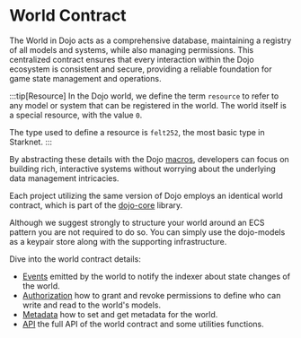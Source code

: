 # World Contract

The World in Dojo acts as a comprehensive database, maintaining a registry of all models and systems, while also managing permissions. This centralized contract ensures that every interaction within the Dojo ecosystem is consistent and secure, providing a reliable foundation for game state management and operations.

:::tip[Resource]
In the Dojo world, we define the term `resource` to refer to any model or system that can be registered in the world. The world itself is a special resource, with the value `0`.

The type used to define a resource is `felt252`, the most basic type in Starknet.
:::

By abstracting these details with the Dojo [macros](/framework/contracts/macros.md), developers can focus on building rich, interactive systems without worrying about the underlying data management intricacies.

Each project utilizing the same version of Dojo employs an identical world contract, which is part of the [dojo-core](https://github.com/dojoengine/dojo/tree/main/crates/dojo-core) library.

Although we suggest strongly to structure your world around an ECS pattern you are not required to do so. You can simply use the dojo-models as a keypair store along with the supporting infrastructure.

Dive into the world contract details:

-   [Events](/framework/world/events) emitted by the world to notify the indexer about state changes of the world.
-   [Authorization](/framework/world/authorization) how to grant and revoke permissions to define who can write and read to the world's models.
-   [Metadata](/framework/world/metadata) how to set and get metadata for the world.
-   [API](/framework/world/api) the full API of the world contract and some utilities functions.
